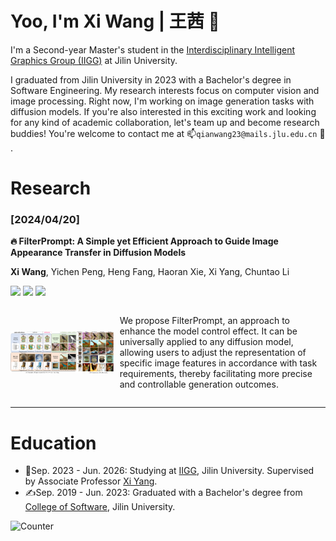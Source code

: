 # Yoo, I'm Xi Wang | 王茜 👋

I'm a Second-year Master's student in the [Interdisciplinary Intelligent Graphics Group (IIGG)](https://yang-group.github.io/#/) at Jilin University.

I graduated from Jilin University in 2023 with a Bachelor's degree in Software Engineering. My research interests focus on computer vision and image processing. Right now, I'm working on image generation tasks with diffusion models. If you're also interested in this exciting work and looking for any kind of academic collaboration, let's team up and become research buddies! You're welcome to contact me at 📫`qianwang23@mails.jlu.edu.cn` 🍻 .


# Research
### [2024/04/20] 
**🔥 FilterPrompt: A Simple yet Efficient Approach to Guide Image Appearance Transfer in Diffusion Models**

**Xi Wang**, Yichen Peng, Heng Fang, Haoran Xie, Xi Yang, Chuntao	Li

<a href='https://meaoxixi.github.io/FilterPrompt/'><img src='https://img.shields.io/badge/Project-Page-green'></a> 
<a href='https://arxiv.org/pdf/2404.13263'><img src='https://img.shields.io/badge/Paper-blue'></a> 
<a href='https://huggingface.co/spaces/Meaowangxi/FilterPrompt-demo'><img src='https://img.shields.io/badge/Demo-orange'></a>

<div style="display: flex; align-items: center; width: 100%; max-width: 100%;">
  <div style="flex: 1; display: flex; justify-content: center; align-items: center; margin-right: 10px;">
    <img src="https://raw.githubusercontent.com/Meaoxixi/FilterPrompt/gh-pages/resources/teaser.png" alt="description" style="max-width: 100%; height: auto;">
  </div>
  <div style="flex: 2;">
    <p>We propose FilterPrompt, an approach to enhance the model control effect. It can be universally applied to any diffusion model, allowing users to adjust the representation of specific image features in accordance with task requirements, thereby facilitating more precise and controllable generation outcomes.</p>
  </div>
</div>

---
# Education
- 🏃Sep. 2023 - Jun. 2026: Studying at [IIGG](https://yang-group.github.io/#/), Jilin University. Supervised by Associate Professor [Xi Yang](https://keepthinkingyx.github.io/Xi-Yang/). 
- ✍️Sep. 2019 - Jun. 2023: Graduated with a Bachelor's degree from [College of Software](https://csw.jlu.edu.cn/), Jilin University.

![Counter](https://komarev.com/ghpvc/?username=Meaoxixi&color=green)


<!--
**Meaoxixi/Meaoxixi** is a ✨ _special_ ✨ repository because its `README.md` (this file) appears on your GitHub profile.


Here are some ideas to get you started:

- 🔭 I’m currently working on ...
- 🌱 I’m currently learning ...
- 👯 I’m looking to collaborate on ...
- 🤔 I’m looking for help with ...
- 💬 Ask me about ...
- 📫 How to reach me: ...
- 😄 Pronouns: ...
- ⚡ Fun fact: ...🖋
-->
